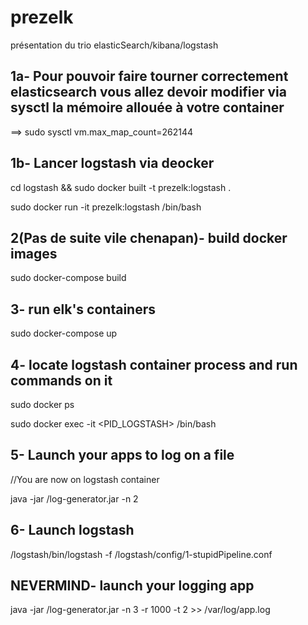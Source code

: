 # prezelk
présentation du trio elasticSearch/kibana/logstash


## 1a- Pour pouvoir faire tourner correctement elasticsearch vous allez devoir modifier via sysctl la mémoire allouée à votre container

==> sudo sysctl vm.max_map_count=262144

## 1b- Lancer logstash via deocker 

cd logstash && sudo docker built -t prezelk:logstash .

sudo docker run -it prezelk:logstash /bin/bash

## 2(Pas de suite vile chenapan)- build docker images

sudo docker-compose build

## 3- run elk's containers

sudo docker-compose up

## 4- locate logstash container process and run commands on it

sudo docker ps 

sudo docker exec -it <PID_LOGSTASH> /bin/bash

## 5- Launch your apps to log on a file

//You are now on logstash container

java -jar /log-generator.jar -n 2 

## 6- Launch logstash 

/logstash/bin/logstash -f /logstash/config/1-stupidPipeline.conf




## NEVERMIND- launch your logging app

java -jar /log-generator.jar -n 3 -r 1000 -t 2 >> /var/log/app.log

